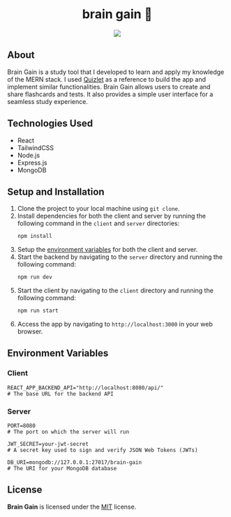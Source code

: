 ## <h1 align="center">brain gain 📝</h1>

<div align="center"><img src="https://res.cloudinary.com/dl2vomrrr/image/upload/v1682009661/brain-gain-preview_pprkco.gif"/></div>

## About

Brain Gain is a study tool that I developed to learn and apply my knowledge of the MERN stack. I used [Quizlet](https://quizlet.com/) as a reference to build the app and implement similar functionalities. Brain Gain allows users to create and share flashcards and tests. It also provides a simple user interface for a seamless study experience.

## Technologies Used

-   React
-   TailwindCSS
-   Node.js
-   Express.js
-   MongoDB

## Setup and Installation

1. Clone the project to your local machine using `git clone`.
2. Install dependencies for both the client and server by running the following command in the `client` and `server` directories:
    ```bash
    npm install
    ```
3. Setup the [environment variables](#environment-variables) for both the client and server.
4. Start the backend by navigating to the `server` directory and running the following command:
    ```bash
    npm run dev
    ```
5. Start the client by navigating to the `client` directory and running the following command:
    ```bash
    npm run start
    ```
6. Access the app by navigating to `http://localhost:3000` in your web browser.

## Environment Variables

<div id="environment-variables">

### Client

```
REACT_APP_BACKEND_API="http://localhost:8080/api/"
# The base URL for the backend API
```

### Server

```
PORT=8080
# The port on which the server will run

JWT_SECRET=your-jwt-secret
# A secret key used to sign and verify JSON Web Tokens (JWTs)

DB_URI=mongodb://127.0.0.1:27017/brain-gain
# The URI for your MongoDB database
```

</div>

## License

**Brain Gain** is licensed under the [MIT](https://github.com/ajmsjy/brain-gain/blob/main/LICENSE) license.
